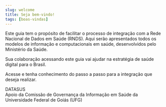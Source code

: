 ```yaml
---
slug: welcome
title: Seja bem-vindo!
tags: [boas-vindas]
---
```


Este guia tem o propósito de facilitar o processo de integração com a
Rede Nacional de Dados em Saúde (RNDS). Aqui serão apresentados todos os
modelos de informação e computacionais em saúde, desenvolvidos pelo
Ministério da Saúde.

Sua colaboração acessando este guia vai ajudar na estratégia de saúde digital
para o Brasil.

Acesse e tenha conhecimento do passo a passo para a integração que deseja
realizar.

DATASUS  
Apoio da Comissão de Governança da Informação em Saúde da Universidade Federal de Goiás (UFG)
